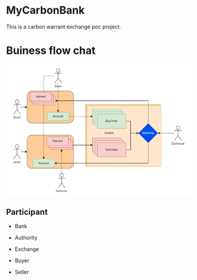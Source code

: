 # MyCarbonBank

This is a carbon warrant exchange poc project.


# Buiness flow chat

![Flow Chat](/img/flow.png)


## Participant

* Bank

* Authority

* Exchange

* Buyer

* Seller